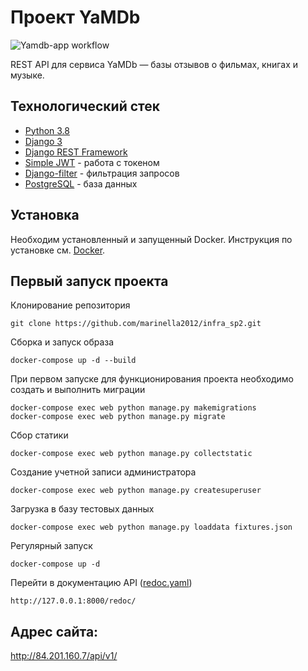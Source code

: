 # Проект YaMDb
![Yamdb-app workflow](https://github.com/marinella2012/yamdb_final/actions/workflows/yamdb_workflow.yml/badge.svg)


REST API для сервиса YaMDb — базы отзывов о фильмах, книгах и музыке.


## Технологический стек


- [Python 3.8](https://www.python.org/downloads/)
- [Django 3](https://www.djangoproject.com/start/)
- [Django REST Framework](https://www.django-rest-framework.org/)
- [Simple JWT](https://django-rest-framework-simplejwt.readthedocs.io/en/latest/getting_started.html) - работа с токеном
- [Django-filter](https://django-filter.readthedocs.io/en/stable/guide/install.html) - фильтрация запросов
- [PostgreSQL](https://www.postgresql.org/download/) - база данных



## Установка

Необходим установленный и запущенный Docker.
Инструкция по установке см. [Docker](https://www.docker.com/get-started#h_installation).

## Первый запуск проекта

Клонирование репозитория
```
git clone https://github.com/marinella2012/infra_sp2.git
```
Сборка и запуск образа
```
docker-compose up -d --build
```
При первом запуске для функционирования проекта необходимо создать и выполнить миграции
```
docker-compose exec web python manage.py makemigrations
docker-compose exec web python manage.py migrate
```
Сбор статики
```
docker-compose exec web python manage.py collectstatic
```
Создание учетной записи администратора
```
docker-compose exec web python manage.py createsuperuser
```
Загрузка в базу тестовых данных
```
docker-compose exec web python manage.py loaddata fixtures.json
```
Регулярный запуск
```
docker-compose up -d
```
Перейти в документацию API ([redoc.yaml](https://github.com/marinella2012/yamdb_final/blob/master/static/redoc.yaml)) 
```
http://127.0.0.1:8000/redoc/
```

## Адрес сайта: 
http://84.201.160.7/api/v1/
